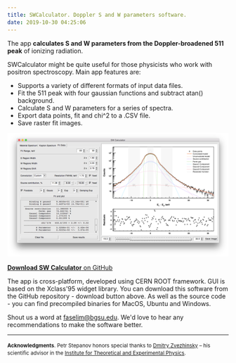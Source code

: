 ```yaml
---
title: SWCalculator. Doppler S and W parameters software.
date: 2019-10-30 04:25:06
---
```


The app **calculates S and W parameters from the Doppler-broadened 511 peak** of ionizing radiation.

SWCalculator might be quite useful for those physicists who work with positron spectroscopy. Main app features are:

* Supports a variety of different formats of input data files.
* Fit the 511 peak with four gaussian functions and subtract atan() background.
* Calculate S and W parameters for a series of spectra.
* Export data points, fit and chi^2 to a .CSV file.
* Save raster fit images.

<img src="index/swcalculator-screenshot.png" class="w-100" alt="Screenshot of the SWCalculator app" title="Calculate S and W parameters from the 511 annihilation peak" />
<p class="text-center mb-5">
    <a href="https://github.com/petrstepanov/sw-calculator" rel="nofollow" class="btn btn-primary btn-lg"><strong>Download SW Calculator</strong> on GitHub</a>
</p>
<p>The app is cross-platform, developed using CERN ROOT framework. GUI is based on the Xclass'95 widget library. You can download this software from the GitHub repository - download button above. As well as the source code - you can find precompiled binaries for MacOS, Ubuntu and Windows.</p>
<p>Shout us a word at <a title="Contact us" href="mailto: &#102;&#097;&#115;&#101;&#108;&#105;&#109;&#064;&#098;&#103;&#115;&#117;&#046;&#101;&#100;&#117;">&#102;&#097;&#115;&#101;&#108;&#105;&#109;&#064;&#098;&#103;&#115;&#117;&#046;&#101;&#100;&#117;</a>. We'd love to hear any recommendations</a> to make the software better.</p>
<hr class="dash mt-5 mb-4">
<p><small><b>Acknowledgments</b>. Petr Stepanov honors special thanks to <a href="https://www.researchgate.net/profile/Dmitry_Zvezhinskiy" target="_blank" rel="nofollow">Dmitry Zvezhinsky</a> – his scientific advisor in the <a href="http://www.itep.ru/eng/" target="_blank" rel="nofollow">Institute for Theoretical and Experimental Physics</a>.</small></p>